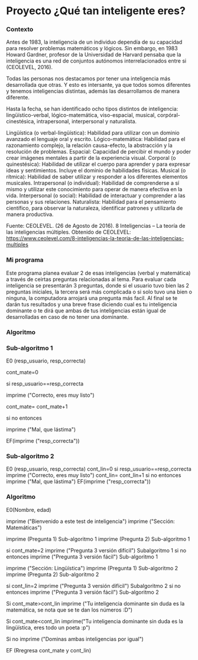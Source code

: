 # Proyecto ¿Qué tan inteligente eres?

### Contexto

Antes de 1983, la inteligencia de un individuo dependía de su capacidad para resolver problemas matemáticos y lógicos. Sin embargo, en 1983 Howard Gardner, profesor de la Universidad de Harvard pensaba que la inteligencia es una red de conjuntos autónomos interrelacionados entre si (CEOLEVEL, 2016).

Todas las personas nos destacamos por tener una inteligencia más desarrollada que otras. Y esto es intersante, ya que todos somos diferentes y tenemos inteligencias distintas, además las desarrollamos de manera diferente. 

Hasta la fecha, se han identificado ocho tipos distintos de inteligencia: lingüístico-verbal, lógico-matemática, viso-espacial, musical, corpóral-cinestésica, intrapersonal, interpersonal y naturalista.

Lingüística (o verbal-lingüística): Habilidad para utilizar con un dominio avanzado el lenguaje oral y escrito.
Lógico-matemática: Habilidad para el razonamiento complejo, la relación causa-efecto, la abstracción y la resolución de problemas.
Espacial: Capacidad de percibir el mundo y poder crear imágenes mentales a partir de la experiencia visual. 
Corporal (o quinestésica): Habilidad de utilizar el cuerpo para aprender y para expresar ideas y sentimientos. Incluye el dominio de habilidades físicas.
Musical (o rítmica): Habilidad de saber utilizar y responder a los diferentes elementos musicales.
Intrapersonal (o individual): Habilidad de comprenderse a sí mismo y utilizar este conocimiento para operar de manera efectiva en la vida.
Interpersonal (o social): Habilidad de interactuar y comprender a las personas y sus relaciones.
Naturalista: Habilidad para el pensamiento científico, para observar la naturaleza, identificar patrones y utilizarla de manera productiva.

Fuente: 
CEOLEVEL. (26 de Agosto de 2016). 8 Inteligencias – La teoría de las inteligencias múltiples. Obtenido de CEOLEVEL: https://www.ceolevel.com/8-inteligencias-la-teoria-de-las-inteligencias-multiples

### Mi programa

Este programa planea evaluar 2 de esas inteligencias (verbal y matemática) a través de ceirtas preguntas relacionadas al tema. Para evaluar cada inteligencia se presentarán 3 preguntas, donde si el usuario tuvo bien las 2 preguntas iniciales, la tercera será más complicada o si solo tuvo una bien o ninguna, la computadora arrojará una pregunta más facil. Al final se te darán tus resultados y una breve frase diciendo cual es tu inteligencia dominante o te dirá que ambas de tus inteligencias están igual de desarrolladas en caso de no tener una dominante.


### Algoritmo

### Sub-algoritmo 1
E0 (resp_usuario, resp_correcta)

cont_mate=0

si resp_usuario==resp_correcta

  imprime ("Correcto, eres muy listo")
  
  cont_mate= cont_mate+1
  
si no entonces

  imprime ("Mal, que lástima")
  
  EF(imprime ("resp_correcta"))
  
  
### Sub-algoritmo 2
E0 (resp_usuario, resp_correcta)
cont_lin=0
si resp_usuario==resp_correcta
  imprime ("Correcto, eres muy listo")
  cont_lin= cont_lin+1
si no entonces
  imprime ("Mal, que lástima")
  EF(imprime ("resp_correcta"))

  
### Algoritmo

E0(Nombre, edad)

imprime ("Bienvenido a este test de inteligencia")
imprime ("Sección: Matemáticas")

imprime (Pregunta 1)
Sub-algoritmo 1
imprime (Pregunta 2)
Sub-algoritmo 1

si cont_mate=2
  imprime ("Pregunta 3 versión difícil")
  Subalgoritmo 1
si no entonces
  imprime ("Pregunta 3 versión fácil")
  Sub-algoritmo 1
  
imprime ("Sección: Lingüística")
imprime (Pregunta 1)
Sub-algoritmo 2
imprime (Pregunta 2)
Sub-algoritmo 2

si cont_lin=2
  imprime ("Pregunta 3 versión difícil")
  Subalgoritmo 2
si no entonces
  imprime ("Pregunta 3 versión fácil")
  Sub-algoritmo 2
  

Si cont_mate>cont_lin
  imprime ("Tu inteligencia dominante sin duda es la matemática, se nota que se te dan los números :D")
  
Si cont_mate<cont_lin
  imprime("Tu inteligencia dominante sin duda es la lingüística, eres todo un poeta :p")
 
Si no
imprime ("Dominas ambas inteligencias por igual")

EF (Rregresa cont_mate y cont_lin)
  











